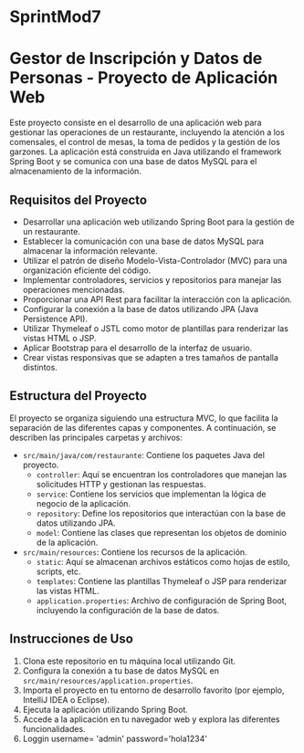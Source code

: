 # SprintMod7
# Gestor de Inscripción y Datos de Personas - Proyecto de Aplicación Web

Este proyecto consiste en el desarrollo de una aplicación web para gestionar las operaciones de un restaurante, incluyendo la atención a los comensales, el control de mesas, la toma de pedidos y la gestión de los garzones. La aplicación está construida en Java utilizando el framework Spring Boot y se comunica con una base de datos MySQL para el almacenamiento de la información.

## Requisitos del Proyecto

- Desarrollar una aplicación web utilizando Spring Boot para la gestión de un restaurante.
- Establecer la comunicación con una base de datos MySQL para almacenar la información relevante.
- Utilizar el patrón de diseño Modelo-Vista-Controlador (MVC) para una organización eficiente del código.
- Implementar controladores, servicios y repositorios para manejar las operaciones mencionadas.
- Proporcionar una API Rest para facilitar la interacción con la aplicación.
- Configurar la conexión a la base de datos utilizando JPA (Java Persistence API).
- Utilizar Thymeleaf o JSTL como motor de plantillas para renderizar las vistas HTML o JSP.
- Aplicar Bootstrap para el desarrollo de la interfaz de usuario.
- Crear vistas responsivas que se adapten a tres tamaños de pantalla distintos.

## Estructura del Proyecto

El proyecto se organiza siguiendo una estructura MVC, lo que facilita la separación de las diferentes capas y componentes. A continuación, se describen las principales carpetas y archivos:

- `src/main/java/com/restaurante`: Contiene los paquetes Java del proyecto.
  - `controller`: Aquí se encuentran los controladores que manejan las solicitudes HTTP y gestionan las respuestas.
  - `service`: Contiene los servicios que implementan la lógica de negocio de la aplicación.
  - `repository`: Define los repositorios que interactúan con la base de datos utilizando JPA.
  - `model`: Contiene las clases que representan los objetos de dominio de la aplicación.
- `src/main/resources`: Contiene los recursos de la aplicación.
  - `static`: Aquí se almacenan archivos estáticos como hojas de estilo, scripts, etc.
  - `templates`: Contiene las plantillas Thymeleaf o JSP para renderizar las vistas HTML.
  - `application.properties`: Archivo de configuración de Spring Boot, incluyendo la configuración de la base de datos.

## Instrucciones de Uso

1. Clona este repositorio en tu máquina local utilizando Git.
2. Configura la conexión a tu base de datos MySQL en `src/main/resources/application.properties`.
3. Importa el proyecto en tu entorno de desarrollo favorito (por ejemplo, IntelliJ IDEA o Eclipse).
4. Ejecuta la aplicación utilizando Spring Boot.
5. Accede a la aplicación en tu navegador web y explora las diferentes funcionalidades.
6. Loggin username= 'admin' password='hola1234'
